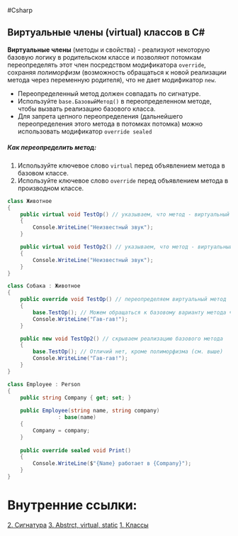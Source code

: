 #Csharp 

## Виртуальные члены (virtual) классов в C#

**Виртуальные члены** (методы и свойства) - реализуют некоторую базовую логику в родительском классе и позволяют потомкам переопределять этот член посредством модификатора `override`, сохраняя *полиморфизм* (возможность обращаться к новой реализации метода через переменную родителя), что не дает модификатор `new`.

- Переопределенный метод должен совпадать по сигнатуре.
- Используйте `base.БазовыйМетод()` в переопределенном методе, чтобы вызвать реализацию базового класса.
- Для запрета цепного переопределения (дальнейшего переопределения этого метода в потомках потомка) можно использовать модификатор `override sealed`

##### Как переопределить метод:
1. Используйте ключевое слово `virtual` перед объявлением метода в базовом классе.
3. Используйте ключевое слово `override` перед объявлением метода в производном классе.

```csharp
class Животное
{
    public virtual void TestOp() // указываем, что метод - виртуальный
    {
        Console.WriteLine("Неизвестный звук");
    }

	public virtual void TestOp2() // указываем, что метод - виртуальный
    {
        Console.WriteLine("Неизвестный звук");
    }
}

class Собака : Животное
{
    public override void TestOp() // переопределяем виртуальный метод
    {
	    base.TestOp(); // Можем обращаться к базовому варианту метода через base. А можем и не обращаться.
        Console.WriteLine("Гав-гав!");
    }

	public new void TestOp2() // скрываем реализацию базового метода
    {
	    base.TestOp(); // Отличий нет, кроме полиморфизма (см. выше)
        Console.WriteLine("Гав-гав!");
    }
}

```

```csharp
class Employee : Person
{
    public string Company { get; set; }
  
    public Employee(string name, string company)
                : base(name)
    {
        Company = company;
    }
 
    public override sealed void Print()
    {
        Console.WriteLine($"{Name} работает в {Company}");
    }
}
```

# Внутренние ссылки:
[2. Сигнатура](1.%20Languages/C-sharp/0.%20Введение/2.%20Классовые%20механизмы/Перегрузки/2.%20Сигнатура.md)
[3. Abstrct, virtual, static](1.%20Languages/C-sharp/0.%20Введение/2.%20Классовые%20механизмы/3.%20Abstrct,%20virtual,%20static.md)
[1. Классы](1.%20Languages/C-sharp/0.%20Введение/2.%20Классы%20и%20структуры/1.%20Классы.md)